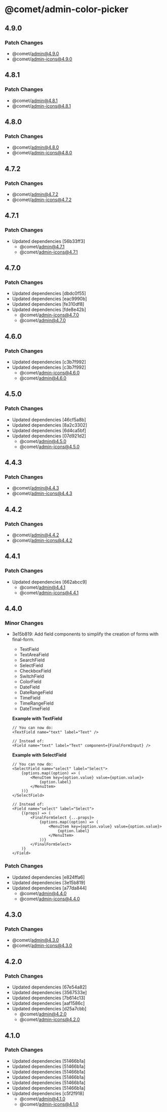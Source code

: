 # @comet/admin-color-picker

## 4.9.0

### Patch Changes

-   @comet/admin@4.9.0
-   @comet/admin-icons@4.9.0

## 4.8.1

### Patch Changes

-   @comet/admin@4.8.1
-   @comet/admin-icons@4.8.1

## 4.8.0

### Patch Changes

-   @comet/admin@4.8.0
-   @comet/admin-icons@4.8.0

## 4.7.2

### Patch Changes

-   @comet/admin@4.7.2
-   @comet/admin-icons@4.7.2

## 4.7.1

### Patch Changes

-   Updated dependencies [56b33ff3]
    -   @comet/admin@4.7.1
    -   @comet/admin-icons@4.7.1

## 4.7.0

### Patch Changes

-   Updated dependencies [dbdc0f55]
-   Updated dependencies [eac9990b]
-   Updated dependencies [fe310df8]
-   Updated dependencies [fde8e42b]
    -   @comet/admin-icons@4.7.0
    -   @comet/admin@4.7.0

## 4.6.0

### Patch Changes

-   Updated dependencies [c3b7f992]
-   Updated dependencies [c3b7f992]
    -   @comet/admin-icons@4.6.0
    -   @comet/admin@4.6.0

## 4.5.0

### Patch Changes

-   Updated dependencies [46cf5a8b]
-   Updated dependencies [8a2c3302]
-   Updated dependencies [6d4ca5bf]
-   Updated dependencies [07d921d2]
    -   @comet/admin@4.5.0
    -   @comet/admin-icons@4.5.0

## 4.4.3

### Patch Changes

-   @comet/admin@4.4.3
-   @comet/admin-icons@4.4.3

## 4.4.2

### Patch Changes

-   @comet/admin@4.4.2
-   @comet/admin-icons@4.4.2

## 4.4.1

### Patch Changes

-   Updated dependencies [662abcc9]
    -   @comet/admin@4.4.1
    -   @comet/admin-icons@4.4.1

## 4.4.0

### Minor Changes

-   3e15b819: Add field components to simplify the creation of forms with final-form.

    -   TextField
    -   TextAreaField
    -   SearchField
    -   SelectField
    -   CheckboxField
    -   SwitchField
    -   ColorField
    -   DateField
    -   DateRangeField
    -   TimeField
    -   TimeRangeField
    -   DateTimeField

    **Example with TextField**

    ```tsx
    // You can now do:
    <TextField name="text" label="Text" />
    ```

    ```tsx
    // Instead of:
    <Field name="text" label="Text" component={FinalFormInput} />
    ```

    **Example with SelectField**

    ```tsx
    // You can now do:
    <SelectField name="select" label="Select">
        {options.map((option) => (
            <MenuItem key={option.value} value={option.value}>
                {option.label}
            </MenuItem>
        ))}
    </SelectField>
    ```

    ```tsx
    // Instead of:
    <Field name="select" label="Select">
        {(props) => (
            <FinalFormSelect {...props}>
                {options.map((option) => (
                    <MenuItem key={option.value} value={option.value}>
                        {option.label}
                    </MenuItem>
                ))}
            </FinalFormSelect>
        )}
    </Field>
    ```

### Patch Changes

-   Updated dependencies [e824ffa6]
-   Updated dependencies [3e15b819]
-   Updated dependencies [a77da844]
    -   @comet/admin@4.4.0
    -   @comet/admin-icons@4.4.0

## 4.3.0

### Patch Changes

-   @comet/admin@4.3.0
-   @comet/admin-icons@4.3.0

## 4.2.0

### Patch Changes

-   Updated dependencies [67e54a82]
-   Updated dependencies [3567533e]
-   Updated dependencies [7b614c13]
-   Updated dependencies [aaf1586c]
-   Updated dependencies [d25a7cbb]
    -   @comet/admin@4.2.0
    -   @comet/admin-icons@4.2.0

## 4.1.0

### Patch Changes

-   Updated dependencies [51466b1a]
-   Updated dependencies [51466b1a]
-   Updated dependencies [51466b1a]
-   Updated dependencies [51466b1a]
-   Updated dependencies [51466b1a]
-   Updated dependencies [51466b1a]
-   Updated dependencies [c5f2f918]
    -   @comet/admin@4.1.0
    -   @comet/admin-icons@4.1.0
